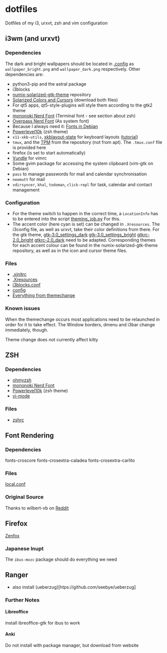 # dotfiles
Dotfiles of my i3, urxvt, zsh and vim configuration

## i3wm (and urxvt)
### Dependencies
The dark and bright wallpapers should be located in [.config](Home/.config/) as `wallpaper_bright.png` and `wallpaper_dark.png` respectively.
Other dependencies are:
- python3-pip and the astral package
- i3blocks
- [numix-solarized-gtk-theme](https://github.com/Ferdi265/numix-solarized-gtk-theme) repository
- [Solarized Colors and Cursors](https://www.gnome-look.org/p/1312499/) (download both files)
- For qt5 apps, qt5-style-plugins will style them according to the gtk2 theme
- [mononoki Nerd Font](http://www.nerdfonts.com/font-downloads) (Terminal font - see section about zsh)
- [Overpass Nerd Font](http://www.nerdfonts.com/font-downloads) (As system font)
- Because I always need it: [Fonts in Debian](https://wiki.debian.org/fonts)
- [Powerlevel10k](https://github.com/romkatv/powerlevel10k) (zsh theme)
- `x11-xkb-utils`, [xkblayout-state](https://github.com/nonpop/xkblayout-state) for keyboard layouts ([tutorial](https://www.codingunicorns.com/blog/2016/09/30/Language-indicator-in-i3wm/))
- `tmux`, and the [TPM](https://github.com/tmux-plugins/tpm) from the repository (not from apt). The `.tmux.conf` file is provided here
- firefox (is set to start automatically)
- [Vundle](http://github.com/VundleVim/Vundle.vim) for vimrc
- Some gvim package for accessing the system clipboard (vim-gtk on Debian)
- `pass` to manage passwords for mail and calendar synchronisation
- `neomutt` for mail
- `vdirsyncer`, `khal`, `todoman`, `click-repl`  for task, calendar and contact management
### Configuration
- For the theme switch to happen in the correct time, a `LocationInfo` has to be entered into the script [theming_job.py](Home/.config/themechange/theming_job.py) For this.
- The accent color (here cyan is set) can be changed in `.Xresources`. The i3config file, as well as urxvt, take their color definitions from there. For the gtk theme, 
[gtk-3.0_settings_dark](Home/.config/themechange/gtk-3.0_settings_dark)
[gtk-3.0_settings_bright](Home/.config/themechange/gtk-3.0_settings_bright)
[gtkrc-2.0_bright](Home/.config/themechange/gtkrc-2.0_bright)
[gtkrc-2.0_dark](Home/.config/themechange/gtkrc-2.0_dark)
need to be adapted. Corresponding themes for each accent colour can be found in the numix-solarized-gtk-theme repository, as well as in the icon and cursor theme files.
### Files
- [.xinitrc](Home/.xinitrc)
- [.Xresources](Home/.Xresources)
- [i3blocks.conf](Home/.config/i3blocks.conf)
- [config](Home/.config/i3/config)
- [Everything from themechange](Home/.config/themechange/)
### Known issues
When the themechange occurs most applications need to be relaunched in order for it to take effect. The Window borders, dmenu and i3bar change immediately, though.

Theme change does not currently affect kitty
## ZSH
### Dependencies
- [ohmyzsh](https://github.com/ohmyzsh/ohmyzsh)
- [mononoki Nerd Font](www.nerdfonts.com/font-downloads)
- [Powerlevel10k](https://github.com/romkatv/powerlevel10k) (zsh theme)
- [vi-mode](https://github.com/Nyquase/vi-mode)
### Files
- [zshrc](Home/.zshrc)

## Font Rendering
### Dependencies
fonts-croscore fonts-crosextra-caladea fonts-crosextra-carlito
### Files
[local.conf](/etc/fonts/local.conf)
### Original Source
Thanks to wilbert-vb on
[Reddit](https://www.reddit.com/r/debian/comments/5sookn/how_to_get_the_perfect_rendering_font_in_debian/)

## Firefox
[Zenfox](https://addons.mozilla.org/en-US/firefox/addon/zen-fox/)

### Japanese Inupt
The
`ibus-mozc` package should do everything we need

## Ranger
- also install (ueberzug)[htps://github.com/seebye/ueberzug]

### Further Notes
#### Libreoffice
install ibreoffice-gtk for ibus to work

#### Anki
Do not install with package manager, but download from website
